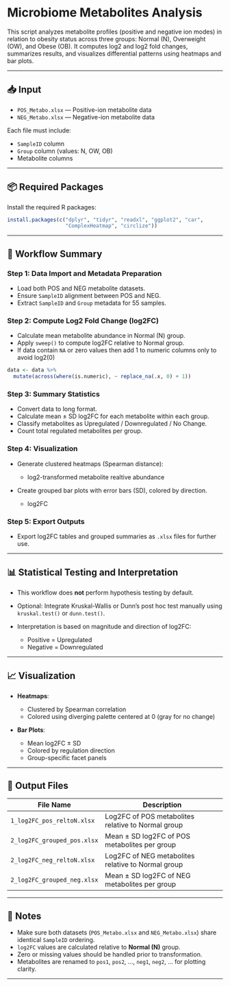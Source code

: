 # Microbiome Metabolites Analysis

This script analyzes metabolite profiles (positive and negative ion modes) in relation to obesity status across three groups: Normal (N), Overweight (OW), and Obese (OB). It computes log2 and log2 fold changes, summarizes results, and visualizes differential patterns using heatmaps and bar plots.

---

## 📥 Input

* `POS_Metabo.xlsx` — Positive-ion metabolite data
* `NEG_Metabo.xlsx` — Negative-ion metabolite data

Each file must include:

* `SampleID` column
* `Group` column (values: N, OW, OB)
* Metabolite columns 

---

## 📦 Required Packages

Install the required R packages:

```r
install.packages(c("dplyr", "tidyr", "readxl", "ggplot2", "car",
                   "ComplexHeatmap", "circlize"))
```

---

## 🔄 Workflow Summary

### Step 1: Data Import and Metadata Preparation

* Load both POS and NEG metabolite datasets.
* Ensure `SampleID` alignment between POS and NEG.
* Extract `SampleID` and `Group` metadata for 55 samples.

### Step 2: Compute Log2 Fold Change (log2FC)

* Calculate mean metabolite abundance in Normal (N) group.
* Apply `sweep()` to compute log2FC relative to Normal group.
* If data contain `NA` or zero values then add 1 to numeric columns only to avoid log2(0)
```r
data <- data %>%
  mutate(across(where(is.numeric), ~ replace_na(.x, 0) + 1))
```

### Step 3: Summary Statistics

* Convert data to long format.
* Calculate mean ± SD log2FC for each metabolite within each group.
* Classify metabolites as Upregulated / Downregulated / No Change.
* Count total regulated metabolites per group.

### Step 4: Visualization

* Generate clustered heatmaps (Spearman distance):
  * log2-transformed metabolite realtive abundance
    
* Create grouped bar plots with error bars (SD), colored by direction.
  * log2FC

### Step 5: Export Outputs

* Export log2FC tables and grouped summaries as `.xlsx` files for further use.

---

## 📊 Statistical Testing and Interpretation

* This workflow does **not** perform hypothesis testing by default.
* Optional: Integrate Kruskal-Wallis or Dunn’s post hoc test manually using `kruskal.test()` or `dunn.test()`.
* Interpretation is based on magnitude and direction of log2FC:

  * Positive = Upregulated
  * Negative = Downregulated

---

## 📈 Visualization

* **Heatmaps**:

  * Clustered by Spearman correlation
  * Colored using diverging palette centered at 0 (gray for no change)

* **Bar Plots**:

  * Mean log2FC ± SD
  * Colored by regulation direction
  * Group-specific facet panels

---

## 📁 Output Files

| File Name                   | Description                                        |
| --------------------------- | -------------------------------------------------- |
| `1_log2FC_pos_reltoN.xlsx`  | Log2FC of POS metabolites relative to Normal group |
| `2_log2FC_grouped_pos.xlsx` | Mean ± SD log2FC of POS metabolites per group      |
| `2_log2FC_neg_reltoN.xlsx`  | Log2FC of NEG metabolites relative to Normal group |
| `2_log2FC_grouped_neg.xlsx` | Mean ± SD log2FC of NEG metabolites per group      |

---

## 📎 Notes

* Make sure both datasets (`POS_Metabo.xlsx` and `NEG_Metabo.xlsx`) share identical `SampleID` ordering.
* `log2FC` values are calculated relative to **Normal (N)** group.
* Zero or missing values should be handled prior to transformation.
* Metabolites are renamed to `pos1`, `pos2`, ..., `neg1`, `neg2`, ... for plotting clarity.

---
